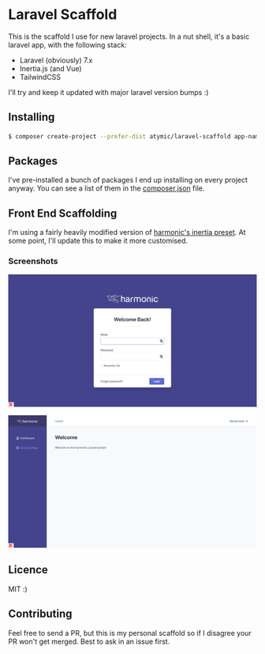 # Laravel Scaffold

This is the scaffold I use for new laravel projects. In a nut shell, it's a basic laravel app, with the following stack:

- Laravel (obviously) 7.x
- Inertia.js (and Vue)
- TailwindCSS

I'll try and keep it updated with major laravel version bumps :)

## Installing

```bash
$ composer create-project --prefer-dist atymic/laravel-scaffold app-name
```

## Packages

I've pre-installed a bunch of packages I end up installing on every project anyway. You can see a list of them in the
[composer.json](./composer.json) file.

## Front End Scaffolding

I'm using a fairly heavily modified version of [harmonic's inertia preset](https://github.com/Harmonic/laravel-preset).
At some point, I'll update this to make it more customised.


### Screenshots
![login](./screenshots/login.png)

![home](./screenshots/home.png)

## Licence
MIT :)

## Contributing

Feel free to send a PR, but this is my personal scaffold so if I disagree your PR won't get merged. Best to ask in an
issue first.
